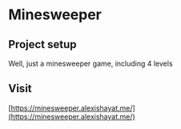 # Minesweeper

## Project setup

Well, just a minesweeper game, including 4 levels

## Visit

[https://minesweeper.alexishayat.me/](https://minesweeper.alexishayat.me/)
